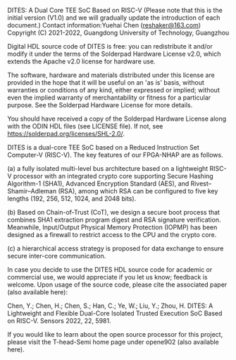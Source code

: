 DITES: A Dual Core TEE SoC Based on RISC-V
(Please note that this is the initial version (V1.0) and we will gradually update the introduction of each document.)
Contact information:Yuehai Chen (reshaker@163.com)
Copyright (C) 2021-2022, Guangdong University of Technology, Guangzhou

Digital HDL source code of DITES is free: you can redistribute it and/or modify it under the terms of the Solderpad Hardware License v2.0, which extends the Apache v2.0 license for hardware use.

The software, hardware and materials distributed under this license are provided in the hope that it will be useful on an 'as is' basis, without warranties or conditions of any kind, either expressed or implied; without even the implied warranty of merchantability or fitness for a particular purpose. See the Solderpad Hardware License for more details.

You should have received a copy of the Solderpad Hardware License along with the ODIN HDL files (see LICENSE file). If not, see https://solderpad.org/licenses/SHL-2.0/.

DITES is a dual-core TEE SoC based on a Reduced Instruction Set Computer-V (RISC-V). The key features of our FPGA-NHAP are as follows.

(a) a fully isolated multi-level bus architecture based on a lightweight RISC-V processor with an integrated crypto core supporting Secure Hashing Algorithm-1 (SHA1), Advanced Encryption Standard (AES), and Rivest–Shamir–Adleman (RSA), among which RSA can be configured to five key lengths (192, 256, 512, 1024, and 2048 bits).

(b) Based on Chain-of-Trust (CoT), we design a secure boot process that combines SHA1 extraction program digest and RSA signature verification. Meanwhile, Input/Output Physical Memory Protection (IOPMP) has been designed as a firewall to restrict access to the CPU and the crypto core.

(c) a hierarchical access strategy is proposed for data exchange to ensure secure inter-core communication.

In case you decide to use the DITES HDL source code for academic or commercial use, we would appreciate if you let us know; feedback is welcome. Upon usage of the source code, please cite the associated paper (also available here):

Chen, Y.; Chen, H.; Chen, S.; Han, C.; Ye, W.; Liu, Y.; Zhou, H. DITES: A Lightweight and Flexible Dual-Core Isolated Trusted Execution SoC Based on RISC-V. Sensors 2022, 22, 5981.

If you would like to learn about the open source processor for this project, please visit the T-head-Semi home page under opene902 (also available here).
